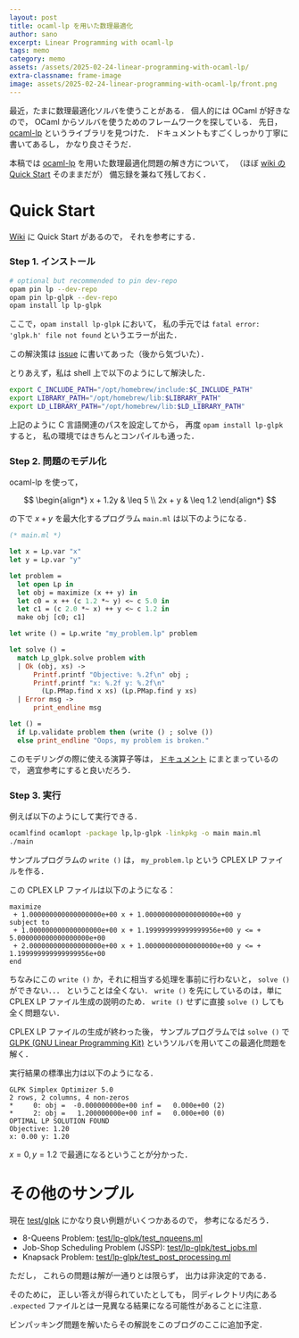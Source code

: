 ```yaml
---
layout: post
title: ocaml-lp を用いた数理最適化
author: sano
excerpt: Linear Programming with ocaml-lp
tags: memo
category: memo
assets: /assets/2025-02-24-linear-programming-with-ocaml-lp/
extra-classname: frame-image
image: assets/2025-02-24-linear-programming-with-ocaml-lp/front.png
---
```


最近，たまに数理最適化ソルバを使うことがある．
個人的には OCaml が好きなので，
OCaml からソルバを使うためのフレームワークを探している．
先日，
[ocaml-lp](https://github.com/ktahar/ocaml-lp)
というライブラリを見つけた．
ドキュメントもすごくしっかり丁寧に書いてあるし，
かなり良さそうだ．

本稿では
[ocaml-lp](https://github.com/ktahar/ocaml-lp)
を用いた数理最適化問題の解き方について，
（ほぼ [wiki の Quick Start](https://github.com/ktahar/ocaml-lp/wiki/Quick_Start)
そのままだが）
備忘録を兼ねて残しておく．

# Quick Start

[Wiki](https://github.com/ktahar/ocaml-lp/wiki/Quick_Start)
に Quick Start があるので，
それを参考にする．

### Step 1. インストール

```bash
# optional but recommended to pin dev-repo
opam pin lp --dev-repo
opam pin lp-glpk --dev-repo
opam install lp lp-glpk
```

ここで，`opam install lp-glpk` において，
私の手元では
`fatal error: 'glpk.h' file not found`
というエラーが出た．

この解決策は
[issue](https://github.com/ktahar/ocaml-lp/issues/6)
に書いてあった（後から気づいた）．

とりあえず，私は shell 上で以下のようにして解決した．

```bash
export C_INCLUDE_PATH="/opt/homebrew/include:$C_INCLUDE_PATH"
export LIBRARY_PATH="/opt/homebrew/lib:$LIBRARY_PATH"
export LD_LIBRARY_PATH="/opt/homebrew/lib:$LD_LIBRARY_PATH"
```

上記のように C 言語関連のパスを設定してから，
再度 `opam install lp-glpk` すると，
私の環境ではきちんとコンパイルも通った．

### Step 2. 問題のモデル化

ocaml-lp を使って，

$$
\begin{align*}
x + 1.2y & \leq 5 \\
2x + y   & \leq 1.2
\end{align*}
$$

の下で
$x + y$ を最大化するプログラム `main.ml` は以下のようになる．

```ocaml
(* main.ml *)

let x = Lp.var "x"
let y = Lp.var "y"

let problem =
  let open Lp in
  let obj = maximize (x ++ y) in
  let c0 = x ++ (c 1.2 *~ y) <~ c 5.0 in
  let c1 = (c 2.0 *~ x) ++ y <~ c 1.2 in
  make obj [c0; c1]

let write () = Lp.write "my_problem.lp" problem

let solve () =
  match Lp_glpk.solve problem with
  | Ok (obj, xs) ->
      Printf.printf "Objective: %.2f\n" obj ;
      Printf.printf "x: %.2f y: %.2f\n"
        (Lp.PMap.find x xs) (Lp.PMap.find y xs)
  | Error msg ->
      print_endline msg

let () =
  if Lp.validate problem then (write () ; solve ())
  else print_endline "Oops, my problem is broken."
```

このモデリングの際に使える演算子等は，
[ドキュメント](https://ktahar.github.io/ocaml-lp/lp/Lp/index.html)
にまとまっているので，
適宜参考にすると良いだろう．

### Step 3. 実行

例えば以下のようにして実行できる．

```bash
ocamlfind ocamlopt -package lp,lp-glpk -linkpkg -o main main.ml
./main
```

サンプルプログラムの `write ()` は，
`my_problem.lp` という CPLEX LP ファイルを作る．

この CPLEX LP ファイルは以下のようになる：

```
maximize
 + 1.000000000000000000e+00 x + 1.000000000000000000e+00 y
subject to
 + 1.000000000000000000e+00 x + 1.199999999999999956e+00 y <= + 5.000000000000000000e+00
 + 2.000000000000000000e+00 x + 1.000000000000000000e+00 y <= + 1.199999999999999956e+00
end
```

ちなみにこの `write ()` か，それに相当する処理を事前に行わないと，
`solve ()` ができない．．．
ということは全くない．
`write ()` を先にしているのは，単に CPLEX LP ファイル生成の説明のため．
`write ()` せずに直接 `solve ()` しても全く問題ない．

CPLEX LP ファイルの生成が終わった後，
サンプルプログラムでは `solve ()` で
[GLPK (GNU Linear Programming Kit)](https://www.gnu.org/software/glpk/)
というソルバを用いてこの最適化問題を解く．

実行結果の標準出力は以下のようになる．

```
GLPK Simplex Optimizer 5.0
2 rows, 2 columns, 4 non-zeros
*     0: obj =  -0.000000000e+00 inf =   0.000e+00 (2)
*     2: obj =   1.200000000e+00 inf =   0.000e+00 (0)
OPTIMAL LP SOLUTION FOUND
Objective: 1.20
x: 0.00 y: 1.20
```

$x = 0, y = 1.2$ で最適になるということが分かった．

# その他のサンプル

現在 [test/glpk](https://github.com/ktahar/ocaml-lp/tree/master/test)
にかなり良い例題がいくつかあるので，
参考になるだろう．

- 8-Queens Problem:
  [test/lp-glpk/test_nqueens.ml](https://github.com/ktahar/ocaml-lp/blob/669a32cbc36fe16197272a8ba673394707bceb07/test/lp-glpk/test_nqueens.ml)
- Job-Shop Scheduling Problem (JSSP):
  [test/lp-glpk/test_jobs.ml](https://github.com/ktahar/ocaml-lp/blob/669a32cbc36fe16197272a8ba673394707bceb07/test/lp-glpk/test_jobs.ml)
- Knapsack Problem:
  [test/lp-glpk/test_post_processing.ml](https://github.com/ktahar/ocaml-lp/blob/669a32cbc36fe16197272a8ba673394707bceb07/test/lp-glpk/test_post_processing.ml)

ただし，
これらの問題は解が一通りとは限らず，
出力は非決定的である．

そのために，
正しい答えが得られていたとしても，
同ディレクトリ内にある `.expected` ファイルとは一見異なる結果になる可能性があることに注意．

ビンパッキング問題を解いたらその解説をこのブログのここに追加予定．
